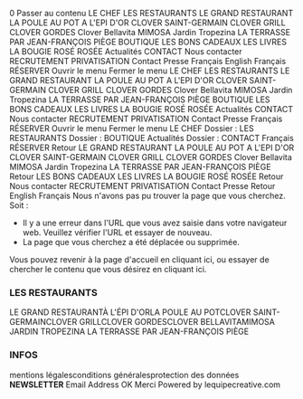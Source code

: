 0
Passer au contenu 
LE CHEF 
LES RESTAURANTS 
LE GRAND RESTAURANT 
LA POULE AU POT 
A L'EPI D'OR 
CLOVER SAINT-GERMAIN 
CLOVER GRILL 
CLOVER GORDES 
Clover Bellavita 
MIMOSA 
Jardin Tropezina 
LA TERRASSE PAR JEAN-FRANÇOIS PIÈGE 
BOUTIQUE 
LES BONS CADEAUX
LES LIVRES
LA BOUGIE
ROSÉ ROSÉE
Actualités 
CONTACT 
Nous contacter 
RECRUTEMENT 
PRIVATISATION 
Contact Presse 
Français
English
Français
RÉSERVER 
Ouvrir le menu Fermer le menu
LE CHEF 
LES RESTAURANTS 
LE GRAND RESTAURANT 
LA POULE AU POT 
A L'EPI D'OR 
CLOVER SAINT-GERMAIN 
CLOVER GRILL 
CLOVER GORDES 
Clover Bellavita 
MIMOSA 
Jardin Tropezina 
LA TERRASSE PAR JEAN-FRANÇOIS PIÈGE 
BOUTIQUE 
LES BONS CADEAUX
LES LIVRES
LA BOUGIE
ROSÉ ROSÉE
Actualités 
CONTACT 
Nous contacter 
RECRUTEMENT 
PRIVATISATION 
Contact Presse 
Français
RÉSERVER 
Ouvrir le menu Fermer le menu
LE CHEF 
Dossier : LES RESTAURANTS
Dossier : BOUTIQUE
Actualités 
Dossier : CONTACT
Français
RÉSERVER 
Retour
LE GRAND RESTAURANT 
LA POULE AU POT 
A L'EPI D'OR 
CLOVER SAINT-GERMAIN 
CLOVER GRILL 
CLOVER GORDES 
Clover Bellavita 
MIMOSA 
Jardin Tropezina 
LA TERRASSE PAR JEAN-FRANÇOIS PIÈGE 
Retour
LES BONS CADEAUX
LES LIVRES
LA BOUGIE
ROSÉ ROSÉE
Retour
Nous contacter 
RECRUTEMENT 
PRIVATISATION 
Contact Presse 
Retour
English
Français
Nous n'avons pas pu trouver la page que vous cherchez. Soit : 
  * Il y a une erreur dans l'URL que vous avez saisie dans votre navigateur web. Veuillez vérifier l'URL et essayer de nouveau.
  * La page que vous cherchez a été déplacée ou supprimée.


Vous pouvez revenir à la page d'accueil en cliquant ici, ou essayer de chercher le contenu que vous désirez en cliquant ici. 
### LES RESTAURANTS
LE GRAND RESTAURANTÀ L'ÉPI D'ORLA POULE AU POTCLOVER SAINT-GERMAINCLOVER GRILLCLOVER GORDESCLOVER BELLAVITAMIMOSA JARDIN TROPEZINA LA TERRASSE PAR JEAN-FRANÇOIS PIÈGE
### INFOS
mentions légalesconditions généralesprotection des données
**NEWSLETTER**
Email Address
OK
Merci
Powered by lequipecreative.com
